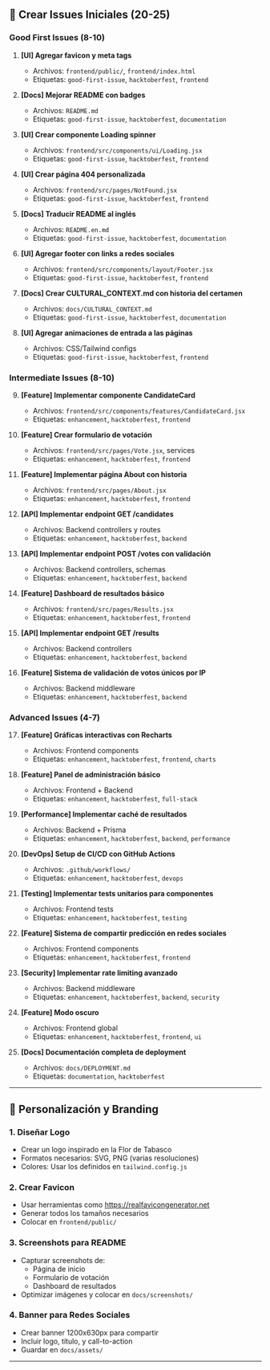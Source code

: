 ## 📝 Crear Issues Iniciales (20-25)

### Good First Issues (8-10)

1. **[UI] Agregar favicon y meta tags**
   - Archivos: `frontend/public/`, `frontend/index.html`
   - Etiquetas: `good-first-issue`, `hacktoberfest`, `frontend`

2. **[Docs] Mejorar README con badges**
   - Archivos: `README.md`
   - Etiquetas: `good-first-issue`, `hacktoberfest`, `documentation`

3. **[UI] Crear componente Loading spinner**
   - Archivos: `frontend/src/components/ui/Loading.jsx`
   - Etiquetas: `good-first-issue`, `hacktoberfest`, `frontend`

4. **[UI] Crear página 404 personalizada**
   - Archivos: `frontend/src/pages/NotFound.jsx`
   - Etiquetas: `good-first-issue`, `hacktoberfest`, `frontend`

5. **[Docs] Traducir README al inglés**
   - Archivos: `README.en.md`
   - Etiquetas: `good-first-issue`, `hacktoberfest`, `documentation`

6. **[UI] Agregar footer con links a redes sociales**
   - Archivos: `frontend/src/components/layout/Footer.jsx`
   - Etiquetas: `good-first-issue`, `hacktoberfest`, `frontend`

7. **[Docs] Crear CULTURAL_CONTEXT.md con historia del certamen**
   - Archivos: `docs/CULTURAL_CONTEXT.md`
   - Etiquetas: `good-first-issue`, `hacktoberfest`, `documentation`

8. **[UI] Agregar animaciones de entrada a las páginas**
   - Archivos: CSS/Tailwind configs
   - Etiquetas: `good-first-issue`, `hacktoberfest`, `frontend`

### Intermediate Issues (8-10)

9. **[Feature] Implementar componente CandidateCard**
   - Archivos: `frontend/src/components/features/CandidateCard.jsx`
   - Etiquetas: `enhancement`, `hacktoberfest`, `frontend`

10. **[Feature] Crear formulario de votación**
    - Archivos: `frontend/src/pages/Vote.jsx`, services
    - Etiquetas: `enhancement`, `hacktoberfest`, `frontend`

11. **[Feature] Implementar página About con historia**
    - Archivos: `frontend/src/pages/About.jsx`
    - Etiquetas: `enhancement`, `hacktoberfest`, `frontend`

12. **[API] Implementar endpoint GET /candidates**
    - Archivos: Backend controllers y routes
    - Etiquetas: `enhancement`, `hacktoberfest`, `backend`

13. **[API] Implementar endpoint POST /votes con validación**
    - Archivos: Backend controllers, schemas
    - Etiquetas: `enhancement`, `hacktoberfest`, `backend`

14. **[Feature] Dashboard de resultados básico**
    - Archivos: `frontend/src/pages/Results.jsx`
    - Etiquetas: `enhancement`, `hacktoberfest`, `frontend`

15. **[API] Implementar endpoint GET /results**
    - Archivos: Backend controllers
    - Etiquetas: `enhancement`, `hacktoberfest`, `backend`

16. **[Feature] Sistema de validación de votos únicos por IP**
    - Archivos: Backend middleware
    - Etiquetas: `enhancement`, `hacktoberfest`, `backend`

### Advanced Issues (4-7)

17. **[Feature] Gráficas interactivas con Recharts**
    - Archivos: Frontend components
    - Etiquetas: `enhancement`, `hacktoberfest`, `frontend`, `charts`

18. **[Feature] Panel de administración básico**
    - Archivos: Frontend + Backend
    - Etiquetas: `enhancement`, `hacktoberfest`, `full-stack`

19. **[Performance] Implementar caché de resultados**
    - Archivos: Backend + Prisma
    - Etiquetas: `enhancement`, `hacktoberfest`, `backend`, `performance`

20. **[DevOps] Setup de CI/CD con GitHub Actions**
    - Archivos: `.github/workflows/`
    - Etiquetas: `enhancement`, `hacktoberfest`, `devops`

21. **[Testing] Implementar tests unitarios para componentes**
    - Archivos: Frontend tests
    - Etiquetas: `enhancement`, `hacktoberfest`, `testing`

22. **[Feature] Sistema de compartir predicción en redes sociales**
    - Archivos: Frontend components
    - Etiquetas: `enhancement`, `hacktoberfest`, `frontend`

23. **[Security] Implementar rate limiting avanzado**
    - Archivos: Backend middleware
    - Etiquetas: `enhancement`, `hacktoberfest`, `backend`, `security`

24. **[Feature] Modo oscuro**
    - Archivos: Frontend global
    - Etiquetas: `enhancement`, `hacktoberfest`, `frontend`, `ui`

25. **[Docs] Documentación completa de deployment**
    - Archivos: `docs/DEPLOYMENT.md`
    - Etiquetas: `documentation`, `hacktoberfest`

---

## 🎨 Personalización y Branding

### 1. Diseñar Logo

- Crear un logo inspirado en la Flor de Tabasco
- Formatos necesarios: SVG, PNG (varias resoluciones)
- Colores: Usar los definidos en `tailwind.config.js`

### 2. Crear Favicon

- Usar herramientas como https://realfavicongenerator.net
- Generar todos los tamaños necesarios
- Colocar en `frontend/public/`

### 3. Screenshots para README

- Capturar screenshots de:
  - Página de inicio
  - Formulario de votación
  - Dashboard de resultados
- Optimizar imágenes y colocar en `docs/screenshots/`

### 4. Banner para Redes Sociales

- Crear banner 1200x630px para compartir
- Incluir logo, título, y call-to-action
- Guardar en `docs/assets/`

---